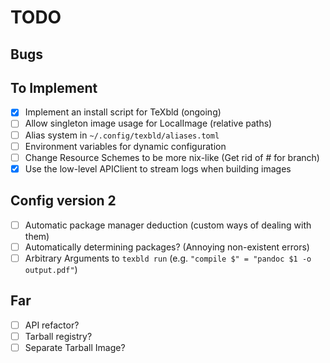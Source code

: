 # TODO

## Bugs

## To Implement

- [x] Implement an install script for TeXbld (ongoing)
- [ ] Allow singleton image usage for LocalImage (relative paths)
- [ ] Alias system in `~/.config/texbld/aliases.toml`
- [ ] Environment variables for dynamic configuration
- [ ] Change Resource Schemes to be more nix-like (Get rid of \# for branch)
- [x] Use the low-level APIClient to stream logs when building images

## Config version 2

- [ ] Automatic package manager deduction (custom ways of dealing with them)
- [ ] Automatically determining packages? (Annoying non-existent errors)
- [ ] Arbitrary Arguments to `texbld run` (e.g. `"compile $" = "pandoc $1 -o output.pdf"`)

## Far

- [ ] API refactor?
- [ ] Tarball registry?
- [ ] Separate Tarball Image?
